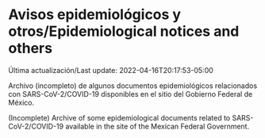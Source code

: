 # Avisos epidemiológicos y otros/Epidemiological notices and others

Última actualización/Last update: 2022-04-16T20:17:53-05:00

Archivo (incompleto) de algunos documentos epidemiológicos relacionados con SARS-CoV-2/COVID-19 disponibles en el sitio del Gobierno Federal de México.

(Incomplete) Archive of some epidemiological documents related to SARS-CoV-2/COVID-19 available in the site of the Mexican Federal Government.
